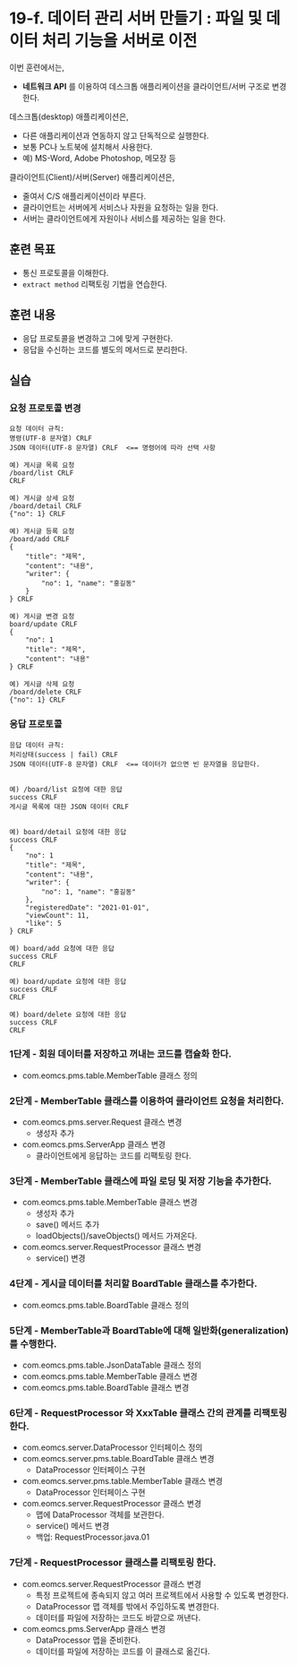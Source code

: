 # 19-f. 데이터 관리 서버 만들기 : 파일 및 데이터 처리 기능을 서버로 이전


이번 훈련에서는,
- **네트워크 API** 를 이용하여 데스크톱 애플리케이션을 클라이언트/서버 구조로 변경한다.

데스크톱(desktop) 애플리케이션은,
- 다른 애플리케이션과 연동하지 않고 단독적으로 실행한다.
- 보통 PC나 노트북에 설치해서 사용한다.
- 예) MS-Word, Adobe Photoshop, 메모장 등

클라이언트(Client)/서버(Server) 애플리케이션은,
- 줄여서 C/S 애플리케이션이라 부른다.
- 클라이언트는 서버에게 서비스나 자원을 요청하는 일을 한다.
- 서버는 클라이언트에게 자원이나 서비스를 제공하는 일을 한다.


## 훈련 목표
- 통신 프로토콜을 이해한다.
- `extract method` 리팩토링 기법을 연습한다.

## 훈련 내용
- 응답 프로토콜을 변경하고 그에 맞게 구현한다.
- 응답을 수신하는 코드를 별도의 메서드로 분리한다.

## 실습

### 요청 프로토콜 변경

```
요청 데이터 규칙: 
명령(UTF-8 문자열) CRLF
JSON 데이터(UTF-8 문자열) CRLF  <== 명령어에 따라 선택 사항

예) 게시글 목록 요청
/board/list CRLF
CRLF

예) 게시글 상세 요청
/board/detail CRLF
{"no": 1} CRLF

예) 게시글 등록 요청
/board/add CRLF
{
    "title": "제목", 
    "content": "내용", 
    "writer": {
        "no": 1, "name": "홍길동"
    }
} CRLF

예) 게시글 변경 요청
board/update CRLF
{
    "no": 1
    "title": "제목", 
    "content": "내용"
} CRLF

예) 게시글 삭제 요청
/board/delete CRLF
{"no": 1} CRLF
```

### 응답 프로토콜

```
응답 데이터 규칙: 
처리상태(success | fail) CRLF
JSON 데이터(UTF-8 문자열) CRLF  <== 데이터가 없으면 빈 문자열을 응답한다.


예) /board/list 요청에 대한 응답
success CRLF
게시글 목록에 대한 JSON 데이터 CRLF


예) board/detail 요청에 대한 응답
success CRLF
{
    "no": 1
    "title": "제목", 
    "content": "내용", 
    "writer": {
        "no": 1, "name": "홍길동"
    },
    "registeredDate": "2021-01-01",
    "viewCount": 11,
    "like": 5
} CRLF

예) board/add 요청에 대한 응답
success CRLF
CRLF

예) board/update 요청에 대한 응답
success CRLF
CRLF

예) board/delete 요청에 대한 응답
success CRLF
CRLF
```

### 1단계 - 회원 데이터를 저장하고 꺼내는 코드를 캡슐화 한다.

- com.eomcs.pms.table.MemberTable 클래스 정의

### 2단계 - MemberTable 클래스를 이용하여 클라이언트 요청을 처리한다.

- com.eomcs.pms.server.Request 클래스 변경
    - 생성자 추가
- com.eomcs.pms.ServerApp 클래스 변경
    - 클라이언트에게 응답하는 코드를 리팩토링 한다.

### 3단계 - MemberTable 클래스에 파일 로딩 및 저장 기능을 추가한다.

- com.eomcs.pms.table.MemberTable 클래스 변경
    - 생성자 추가
    - save() 메서드 추가
    - loadObjects()/saveObjects() 메서드 가져온다.
- com.eomcs.server.RequestProcessor 클래스 변경
    - service() 변경

### 4단계 - 게시글 데이터를 처리할 BoardTable 클래스를 추가한다.

- com.eomcs.pms.table.BoardTable 클래스 정의

### 5단계 - MemberTable과 BoardTable에 대해 일반화(generalization)를 수행한다.

- com.eomcs.pms.table.JsonDataTable 클래스 정의
- com.eomcs.pms.table.MemberTable 클래스 변경
- com.eomcs.pms.table.BoardTable 클래스 변경

### 6단계 - RequestProcessor 와 XxxTable 클래스 간의 관계를 리팩토링한다.

- com.eomcs.server.DataProcessor 인터페이스 정의
- com.eomcs.server.pms.table.BoardTable 클래스 변경
    - DataProcessor 인터페이스 구현
- com.eomcs.server.pms.table.MemberTable 클래스 변경
    - DataProcessor 인터페이스 구현
- com.eomcs.server.RequestProcessor 클래스 변경
    - 맵에 DataProcessor 객체를 보관한다.
    - service() 메서드 변경
    - 백업: RequestProcessor.java.01

### 7단계 - RequestProcessor 클래스를 리팩토링 한다.

- com.eomcs.server.RequestProcessor 클래스 변경
    - 특정 프로젝트에 종속되지 않고 여러 프로젝트에서 사용할 수 있도록 변경한다.
    - DataProcessor 맵 객체를 밖에서 주입하도록 변경한다.
    - 데이터를 파일에 저장하는 코드도 바깥으로 꺼낸다.
- com.eomcs.pms.ServerApp 클래스 변경
    - DataProcessor 맵을 준비한다.
    - 데이터를 파일에 저장하는 코드를 이 클래스로 옮긴다.